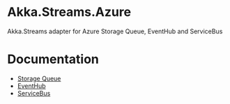 # Akka.Streams.Azure
Akka.Streams adapter for Azure Storage Queue, EventHub and ServiceBus

# Documentation
- [Storage Queue](docs/StorageQueue.md)
- [EventHub](docs/EventHub.md)
- [ServiceBus](docs/ServiceBus.md)
